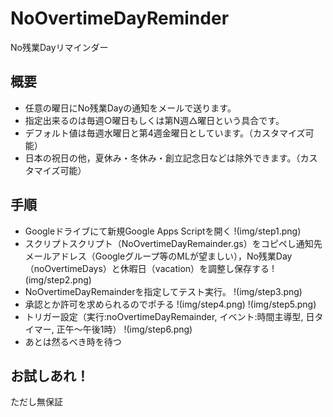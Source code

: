 NoOvertimeDayReminder
=====================
No残業Dayリマインダー

概要
----
+ 任意の曜日にNo残業Dayの通知をメールで送ります。
+ 指定出来るのは毎週○曜日もしくは第N週△曜日という具合です。
+ デフォルト値は毎週水曜日と第4週金曜日としています。（カスタマイズ可能）
+ 日本の祝日の他，夏休み・冬休み・創立記念日などは除外できます。（カスタマイズ可能）

手順
----
+ Googleドライブにて新規Google Apps Scriptを開く
!(img/step1.png)
+ スクリプトスクリプト（NoOvertimeDayRemainder.gs）をコピペし通知先メールアドレス（Googleグループ等のMLが望ましい），No残業Day（noOvertimeDays）と休暇日（vacation）を調整し保存する
!(img/step2.png)
+ NoOvertimeDayRemainderを指定してテスト実行。
!(img/step3.png)
+ 承認とか許可を求められるのでポチる
!(img/step4.png)
!(img/step5.png)
+ トリガー設定（実行:noOvertimeDayRemainder, イベント:時間主導型, 日タイマー, 正午〜午後1時）
!(img/step6.png)
+ あとは然るべき時を待つ

お試しあれ！
----------
ただし無保証
